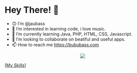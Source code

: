 # Hey There! 👋

- :upside_down_face: I’m @jaubass
- 👀 I’m interested in learning code, i love music.
- 🌱 I’m currently learning Java, PHP, HTML, CSS, Javascript.
- 💞️ I’m looking to collaborate on beatiful and useful apps.
- 📫 How to reach me https://bububass.com

<p align="center">
  <a href="https://skillicons.dev">
    <img src="https://skillicons.dev/icons?i= js,html,css,sass,java,idea,vscode,ai,ps,wordpress,mysql,github" />
  </a>
</p>

[[My Skills](https://skillicons.dev/icons?i=js,html,css,sass,java,idea,vscode,ai,ps,wordpress,mysql )]
<!---
jaubass/jaubass is a ✨ special ✨ repository because its `README.md` (this file) appears on your GitHub profile.
You can click the Preview link to take a look at your changes.
--->
